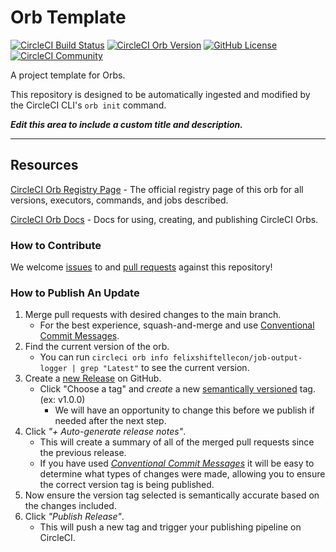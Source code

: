 # Orb Template


[![CircleCI Build Status](https://circleci.com/gh/felixshiftellecon/job-output-logger.svg?style=shield "CircleCI Build Status")](https://circleci.com/gh/felixshiftellecon/job-output-logger) [![CircleCI Orb Version](https://badges.circleci.com/orbs/felixshiftellecon/job-output-logger.svg)](https://circleci.com/developer/orbs/orb/felixshiftellecon/job-output-logger) [![GitHub License](https://img.shields.io/badge/license-MIT-lightgrey.svg)](https://raw.githubusercontent.com/felixshiftellecon/job-output-logger/master/LICENSE) [![CircleCI Community](https://img.shields.io/badge/community-CircleCI%20Discuss-343434.svg)](https://discuss.circleci.com/c/ecosystem/orbs)



A project template for Orbs.

This repository is designed to be automatically ingested and modified by the CircleCI CLI's `orb init` command.

_**Edit this area to include a custom title and description.**_

---

## Resources

[CircleCI Orb Registry Page](https://circleci.com/developer/orbs/orb/felixshiftellecon/job-output-logger) - The official registry page of this orb for all versions, executors, commands, and jobs described.

[CircleCI Orb Docs](https://circleci.com/docs/orb-intro/#section=configuration) - Docs for using, creating, and publishing CircleCI Orbs.

### How to Contribute

We welcome [issues](https://github.com/felixshiftellecon/job-output-logger/issues) to and [pull requests](https://github.com/felixshiftellecon/job-output-logger/pulls) against this repository!

### How to Publish An Update
1. Merge pull requests with desired changes to the main branch.
    - For the best experience, squash-and-merge and use [Conventional Commit Messages](https://conventionalcommits.org/).
2. Find the current version of the orb.
    - You can run `circleci orb info felixshiftellecon/job-output-logger | grep "Latest"` to see the current version.
3. Create a [new Release](https://github.com/felixshiftellecon/job-output-logger/releases/new) on GitHub.
    - Click "Choose a tag" and _create_ a new [semantically versioned](http://semver.org/) tag. (ex: v1.0.0)
      - We will have an opportunity to change this before we publish if needed after the next step.
4.  Click _"+ Auto-generate release notes"_.
    - This will create a summary of all of the merged pull requests since the previous release.
    - If you have used _[Conventional Commit Messages](https://conventionalcommits.org/)_ it will be easy to determine what types of changes were made, allowing you to ensure the correct version tag is being published.
5. Now ensure the version tag selected is semantically accurate based on the changes included.
6. Click _"Publish Release"_.
    - This will push a new tag and trigger your publishing pipeline on CircleCI.